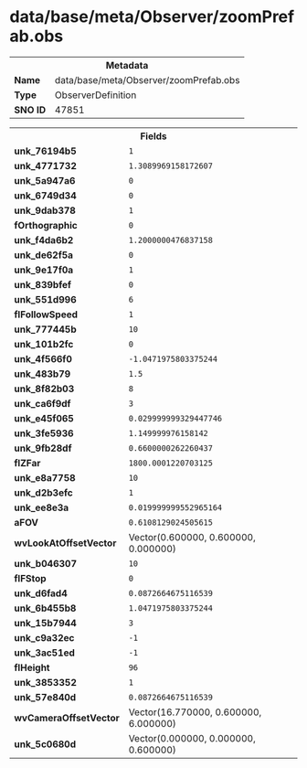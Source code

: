 <h1>data/base/meta/Observer/zoomPrefab.obs</h1><table><tr><th colspan="100%">Metadata</th></tr><tr><td><b>Name</b></td><td>data/base/meta/Observer/zoomPrefab.obs</td></tr><tr><td><b>Type</b></td><td>ObserverDefinition</td></tr><tr><td><b>SNO ID</b></td><td>47851</td></tr></table>

<table><tr><th colspan="100%">Fields</th></tr><tr><td><b>unk_76194b5</b></td><td><code>1</code></td></tr><tr><td><b>unk_4771732</b></td><td><code>1.3089969158172607</code></td></tr><tr><td><b>unk_5a947a6</b></td><td><code>0</code></td></tr><tr><td><b>unk_6749d34</b></td><td><code>0</code></td></tr><tr><td><b>unk_9dab378</b></td><td><code>1</code></td></tr><tr><td><b>fOrthographic</b></td><td><code>0</code></td></tr><tr><td><b>unk_f4da6b2</b></td><td><code>1.2000000476837158</code></td></tr><tr><td><b>unk_de62f5a</b></td><td><code>0</code></td></tr><tr><td><b>unk_9e17f0a</b></td><td><code>1</code></td></tr><tr><td><b>unk_839bfef</b></td><td><code>0</code></td></tr><tr><td><b>unk_551d996</b></td><td><code>6</code></td></tr><tr><td><b>flFollowSpeed</b></td><td><code>1</code></td></tr><tr><td><b>unk_777445b</b></td><td><code>10</code></td></tr><tr><td><b>unk_101b2fc</b></td><td><code>0</code></td></tr><tr><td><b>unk_4f566f0</b></td><td><code>-1.0471975803375244</code></td></tr><tr><td><b>unk_483b79</b></td><td><code>1.5</code></td></tr><tr><td><b>unk_8f82b03</b></td><td><code>8</code></td></tr><tr><td><b>unk_ca6f9df</b></td><td><code>3</code></td></tr><tr><td><b>unk_e45f065</b></td><td><code>0.029999999329447746</code></td></tr><tr><td><b>unk_3fe5936</b></td><td><code>1.149999976158142</code></td></tr><tr><td><b>unk_9fb28df</b></td><td><code>0.6600000262260437</code></td></tr><tr><td><b>flZFar</b></td><td><code>1800.0001220703125</code></td></tr><tr><td><b>unk_e8a7758</b></td><td><code>10</code></td></tr><tr><td><b>unk_d2b3efc</b></td><td><code>1</code></td></tr><tr><td><b>unk_ee8e3a</b></td><td><code>0.019999999552965164</code></td></tr><tr><td><b>aFOV</b></td><td><code>0.6108129024505615</code></td></tr><tr><td><b>wvLookAtOffsetVector</b></td><td>Vector(0.600000, 0.600000, 0.000000)</td></tr><tr><td><b>unk_b046307</b></td><td><code>10</code></td></tr><tr><td><b>flFStop</b></td><td><code>0</code></td></tr><tr><td><b>unk_d6fad4</b></td><td><code>0.0872664675116539</code></td></tr><tr><td><b>unk_6b455b8</b></td><td><code>1.0471975803375244</code></td></tr><tr><td><b>unk_15b7944</b></td><td><code>3</code></td></tr><tr><td><b>unk_c9a32ec</b></td><td><code>-1</code></td></tr><tr><td><b>unk_3ac51ed</b></td><td><code>-1</code></td></tr><tr><td><b>flHeight</b></td><td><code>96</code></td></tr><tr><td><b>unk_3853352</b></td><td><code>1</code></td></tr><tr><td><b>unk_57e840d</b></td><td><code>0.0872664675116539</code></td></tr><tr><td><b>wvCameraOffsetVector</b></td><td>Vector(16.770000, 0.600000, 6.000000)</td></tr><tr><td><b>unk_5c0680d</b></td><td>Vector(0.000000, 0.000000, 0.600000)</td></tr></table>

